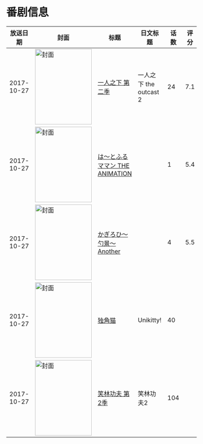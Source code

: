 # 番剧信息

|放送日期|封面|标题|日文标题|话数|评分|评分人数|
|---|---|---|---|---|---|---|
|2017-10-27|<img src="//lain.bgm.tv/pic/cover/c/71/aa/206925_NpRkA.jpg" alt="封面" style="width:150px;height:200px;object-fit:cover;">|[一人之下 第二季](https://bangumi.tv/subject/206925)|一人之下 the outcast 2|24|7.1|2033人评分|
|2017-10-27|<img src="/img/no_icon_subject.png" alt="封面" style="width:150px;height:200px;object-fit:cover;">|[は～とふるママン THE ANIMATION](https://bangumi.tv/subject/221142)||1|5.4|260人评分|
|2017-10-27|<img src="/img/no_icon_subject.png" alt="封面" style="width:150px;height:200px;object-fit:cover;">|[かぎろひ～勺景～ Another](https://bangumi.tv/subject/224251)||4|5.5|259人评分|
|2017-10-27|<img src="//lain.bgm.tv/pic/cover/c/35/f8/233797_oxCLY.jpg" alt="封面" style="width:150px;height:200px;object-fit:cover;">|[独角猫](https://bangumi.tv/subject/233797)|Unikitty!|40|||
|2017-10-27|<img src="//lain.bgm.tv/pic/cover/c/9a/3b/248718_nyAYg.jpg" alt="封面" style="width:150px;height:200px;object-fit:cover;">|[笑林功夫 第2季](https://bangumi.tv/subject/248718)|笑林功夫2|104|||
